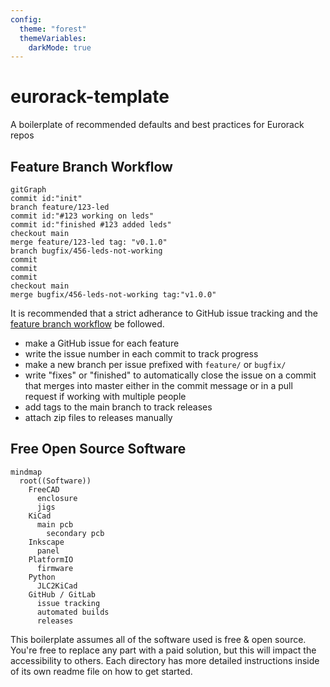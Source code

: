 ```yaml
---
config:
  theme: "forest"
  themeVariables:
    darkMode: true
---
```


# eurorack-template

A boilerplate of recommended defaults and best practices for Eurorack repos

## Feature Branch Workflow

```mermaid
gitGraph
commit id:"init"
branch feature/123-led
commit id:"#123 working on leds"
commit id:"finished #123 added leds"
checkout main
merge feature/123-led tag: "v0.1.0"
branch bugfix/456-leds-not-working
commit
commit
commit
checkout main
merge bugfix/456-leds-not-working tag:"v1.0.0"
```

It is recommended that a strict adherance to GitHub issue tracking and the [feature branch workflow](https://www.atlassian.com/git/tutorials/comparing-workflows/feature-branch-workflow) be followed.

- make a GitHub issue for each feature
- write the issue number in each commit to track progress
- make a new branch per issue prefixed with `feature/` or `bugfix/`
- write "fixes" or "finished" to automatically close the issue on a commit that merges into master either in the commit message or in a pull request if working with multiple people
- add tags to the main branch to track releases
- attach zip files to releases manually

## Free Open Source Software

```mermaid
mindmap
  root((Software))
    FreeCAD
      enclosure
      jigs
    KiCad
      main pcb
        secondary pcb
    Inkscape
      panel
    PlatformIO
      firmware
    Python
      JLC2KiCad
    GitHub / GitLab
      issue tracking
      automated builds
      releases
```

This boilerplate assumes all of the software used is free & open source. You're free to replace any part with a paid solution, but this will impact the accessibility to others. Each directory has more detailed instructions inside of its own readme file on how to get started.
